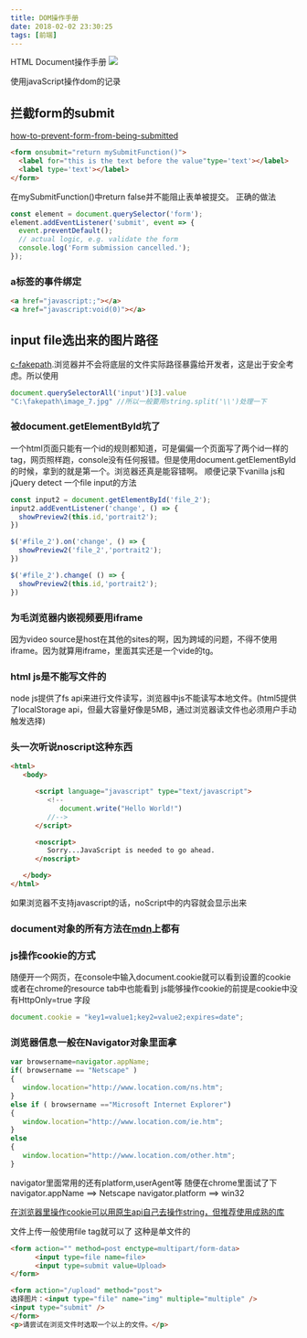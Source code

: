 ```yaml
---
title: DOM操作手册
date: 2018-02-02 23:30:25
tags: [前端]
---
```


HTML Document操作手册
![](http://www.haldir66.ga/static/imgs/2138000245bee1e3cc14.jpg)

<!--more-->
使用javaScript操作dom的记录
## 拦截form的submit
[how-to-prevent-form-from-being-submitted](https://stackoverflow.com/questions/3350247/how-to-prevent-form-from-being-submitted)
```html
<form onsubmit="return mySubmitFunction()">
  <label for="this is the text before the value"type='text'></label>
  <label type='text'></label>
</form>
```
在mySubmitFunction()中return false并不能阻止表单被提交。
正确的做法
```js
const element = document.querySelector('form');
element.addEventListener('submit', event => {
  event.preventDefault();
  // actual logic, e.g. validate the form
  console.log('Form submission cancelled.');
});
```

### a标签的事件绑定
```html
<a href="javascript:;"></a>
<a href="javascript:void(0)"></a>
```

## input file选出来的图片路径
[c-fakepath](https://stackoverflow.com/questions/4851595/how-to-resolve-the-c-fakepath).浏览器并不会将底层的文件实际路径暴露给开发者，这是出于安全考虑。所以使用
```js
document.querySelectorAll('input')[3].value
"C:\fakepath\image_7.jpg" //所以一般要用string.split('\\')处理一下
```

### 被document.getElementById坑了
一个html页面只能有一个id的规则都知道，可是偏偏一个页面写了两个id一样的tag，网页照样跑，console没有任何报错。但是使用document.getElementById的时候，拿到的就是第一个。浏览器还真是能容错啊。
顺便记录下vanilla js和jQuery detect 一个file input的方法
```js
const input2 = document.getElementById('file_2');
input2.addEventListener('change', () => {
  showPreview2(this.id,'portrait2');
})

$('#file_2').on('change', () => {
  showPreview2('file_2','portrait2');
})

$('#file_2').change( () => {
  showPreview2(this.id,'portrait2');
})
```

### 为毛浏览器内嵌视频要用iframe
因为video source是host在其他的sites的啊，因为跨域的问题，不得不使用iframe。因为就算用iframe，里面其实还是一个vide的tg。

### html js是不能写文件的
node js提供了fs api来进行文件读写，浏览器中js不能读写本地文件。(html5提供了localStorage api，但最大容量好像是5MB，通过浏览器读文件也必须用户手动触发选择)

### 头一次听说noscript这种东西
```html
<html>
   <body>

      <script language="javascript" type="text/javascript">
         <!--
            document.write("Hello World!")
         //-->
      </script>

      <noscript>
         Sorry...JavaScript is needed to go ahead.
      </noscript>

   </body>
</html>
```
如果浏览器不支持javascript的话，noScript中的内容就会显示出来

### document对象的所有方法在[mdn](https://developer.mozilla.org/zh-CN/docs/Web/API/Document/createTextNode)上都有

### js操作cookie的方式
随便开一个网页，在console中输入document.cookie就可以看到设置的cookie
或者在chrome的resource tab中也能看到
js能够操作cookie的前提是cookie中没有HttpOnly=true 字段
```js
document.cookie = "key1=value1;key2=value2;expires=date";
```

### 浏览器信息一般在Navigator对象里面拿
```js
var browsername=navigator.appName;
if( browsername == "Netscape" )
{
   window.location="http://www.location.com/ns.htm";
}
else if ( browsername =="Microsoft Internet Explorer")
{
   window.location="http://www.location.com/ie.htm";
}
else
{
   window.location="http://www.location.com/other.htm";
}
```
navigator里面常用的还有platform,userAgent等
随便在chrome里面试了下
navigator.appName ==> Netscape
navigator.platform ==> win32

[在浏览器里操作cookie可以用原生api自己去操作string，但推荐使用成熟的库](https://github.com/js-cookie/js-cookie)


文件上传一般使用file tag就可以了
这种是单文件的
```html
<form action="" method=post enctype=multipart/form-data>
      <input type=file name=file>
      <input type=submit value=Upload>
</form>
```
```html
<form action="/upload" method="post">
选择图片：<input type="file" name="img" multiple="multiple" />
<input type="submit" />
</form>
<p>请尝试在浏览文件时选取一个以上的文件。</p>
```